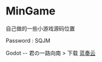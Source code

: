# MinGame
自己做的一些小游戏源码位置

Password : SQJM

Godot
-- 君の一路向南 > 下载 [蓝奏云](https://wwok.lanzoue.com/i5oz42ypvnde)

